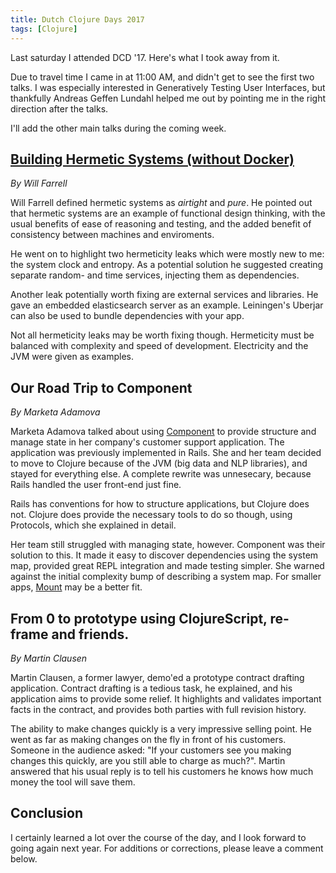 ```yaml
---
title: Dutch Clojure Days 2017
tags: [Clojure]
---
```


Last saturday I attended DCD '17.
Here's what I took away from it.

<!-- more -->

Due to travel time I came in at 11:00 AM, and didn't get to see the first two talks. I was especially interested in Generatively Testing User Interfaces, but thankfully Andreas Geffen Lundahl helped me out by pointing me in the right direction after the talks.

I'll add the other main talks during the coming week.

## [Building Hermetic Systems (without Docker)](https://www.slideshare.net/WilliamFarrell7/building-hermetic-systems-without-docker)
_By Will Farrell_

Will Farrell defined hermetic systems as _airtight_ and _pure_.
He pointed out that hermetic systems are an example of functional design thinking, with the usual benefits of ease of reasoning and testing, and the added benefit of consistency between machines and enviroments.

He went on to highlight two hermeticity leaks which were mostly new to me: the system clock and entropy.
As a potential solution he suggested creating separate random- and time services, injecting them as dependencies.

Another leak potentially worth fixing are external services and libraries. He gave an embedded elasticsearch server as an example.
Leiningen's Uberjar can also be used to bundle dependencies with your app.  

Not all hermeticity leaks may be worth fixing though.
Hermeticity must be balanced with complexity and speed of development.
Electricity and the JVM were given as examples.



## Our Road Trip to Component
_By Marketa Adamova_

Marketa Adamova talked about using [Component](https://github.com/stuartsierra/component) to provide structure and manage state in her company's customer support application.
The application was previously implemented in Rails.
She and her team decided to move to Clojure because of the JVM (big data and NLP libraries), and stayed for everything else.
A complete rewrite was unnesecary, because Rails handled the user front-end just fine.

Rails has conventions for how to structure applications, but Clojure does not.
Clojure does provide the necessary tools to do so though, using Protocols, which she explained in detail.

Her team still struggled with managing state, however.
Component was their solution to this. It made it easy to discover dependencies using the system map, provided great REPL integration and made testing simpler.
She warned against the initial complexity bump of describing a system map.
For smaller apps, [Mount](https://github.com/tolitius/mount) may be a better fit.

<!--
## Using Onyx in anger
_By Simon Belak_

- Data is code/code is data
    - Hammock
- Fast feedback and gradual learning curve by supporting local running -->

## From 0 to prototype using ClojureScript, re-frame and friends.
_By Martin Clausen_

Martin Clausen, a former lawyer, demo'ed a prototype contract drafting application. Contract drafting is a tedious task, he explained, and his application aims to provide some relief. It highlights and validates important facts in the contract, and provides both parties with full revision history.

The ability to make changes quickly is a very impressive selling point.
He went as far as making changes on the fly in front of his customers.
Someone in the audience asked: "If your customers see you making changes this quickly, are you still able to charge as much?".
Martin answered that his usual reply is to tell his customers he knows how much money the tool will save them.


## Conclusion

I certainly learned a lot over the course of the day, and I look forward to going again next year. For additions or corrections, please leave a comment below.
